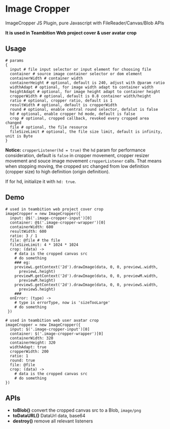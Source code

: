 # Image Cropper
ImageCropper JS Plugin, pure Javascript with FileReader/Canvas/Blob APIs

**It is used in Teambition Web project cover & user avatar crop**

## Usage

```
# params
{
  input # file input selector or input element for choosing file
  container # source image container selector or dom element
  containerWidth # container width 
  containerHeight # optional, default is 240, adjust with @param ratio
  widthAdapt # optional, for image width adapt to container width
  heightAdapt # optional, for image height adapt to container height
  cropperWidth # optional, default is 0.8 container width/height
  ratio # optional, cropper ratio, default is 1
  resultWidth # optional, default is cropperWidth
  round # optional, enable central round selector, defalut is false
  hd # optional, enable cropper hd mode, default is false
  crop # optional, cropped callback, revoked every cropped area changed
  file # optional, the file resource
  fileSizeLimit # optional, the file size limit, default is infinity, unit is Byte
}

```

**Notice:** `cropperListener(hd = true)` the `hd` param for performance 
consideration, default is `false` in cropper movement, cropper resizer 
movement and souce image movement `cropperListener` calls. That means 
when stopping moving, the cropped src changed from low definition
(cropper size) to high definition (origin definition).

If for hd, initialize it with `hd: true`.





## Demo

```
# used in teambition web project cover crop
imageCropper = new ImageCropper({
  input: @$('.image-cropper-input')[0]
  container: @$('.image-cropper-wrapper')[0]
  containerWidth: 600
  resultWidth: 600
  ratio: 3 / 1
  file: @file # the file
  fileSizeLimit: 4 * 1024 * 1024
  crop: (data) ->
    # data is the cropped canvas src
    # do something
    ### eg:
    previewL.getContext('2d').drawImage(data, 0, 0, previewL.width,
      previewL.height)
    previewM.getContext('2d').drawImage(data, 0, 0, previewM.width,
      previewM.height)
    previewS.getContext('2d').drawImage(data, 0, 0, previewS.width,
      previewS.height)
    ###
  onError: (type) ->
    # type is errorType, now is 'sizeTooLarge'
    # do something
 })
```

```
# used in teambition web user avatar crop
imageCropper = new ImageCropper({
  input: $('.image-cropper-input')[0]
  container: $('.image-cropper-wrapper')[0]
  containerWidth: 320
  containerHeight: 320
  widthAdapt: true
  cropperWidth: 200
  ratio: 1
  round: true
  file: @file
  crop: (data) ->
    # data is the cropped canvas src
    # do something
})
```

## APIs
* **toBlob()** convert the cropped canvas src to a Blob, `image/png`
* **toDataURL()** DataUrl data, base64 
* **destroy()** remove all relevant listeners
